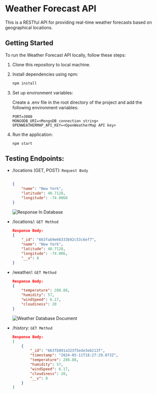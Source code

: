 # Weather Forecast API

This is a RESTful API for providing real-time weather forecasts based on geographical locations.

## Getting Started

To run the Weather Forecast API locally, follow these steps:

1. Clone this repository to local machine.

2. Install dependencies using npm:

   ```bash
   npm install
   ````
3. Set up environment variables:

    Create a .env file in the root directory of the project and add the following environment variables:
    ```
    PORT=3000
    MONGODB_URI=<MongoDB connection string>
    OPENWEATHERMAP_API_KEY=<OpenWeatherMap API key>
    ```
4. Run the application:
    ```
    npm start
    ```
## Testing Endpoints:
- /locations (GET, POST):
    `Request Body`
    ``` json 
       
    {
        "name": "New York",
        "latitude": 40.7128,
        "longitude": -74.0060
    }
    ```
    ![Response In Database](image.png)

- /locations/<locationId>:
    `GET Method`
    ```json
    Response Body: 
    {
        "_id": "663fab9e66333b92c53c6ef7",
        "name": "New York",
        "latitude": 40.7128,
        "longitude": -74.006,
        "__v": 0
    }
    ```
- /weather/<locationId>:
    `GET Method`
    ```json
    Response Body: 
    {
        "temperature": 288.88,
        "humidity": 57,
        "windSpeed": 6.17,
        "cloudiness": 20
    }
    ```
    ![Weather Database Document](image-1.png)
- /history:
    `GET Method`
    ```json
    Response Body: 
    [
        {
            "_id": "663fb891a323f5ede3eb213f",
            "timestamp": "2024-05-11T18:27:29.073Z",
            "temperature": 288.88,
            "humidity": 57,
            "windSpeed": 6.17,
            "cloudiness": 20,
            "__v": 0
        }
    ]
    ```

